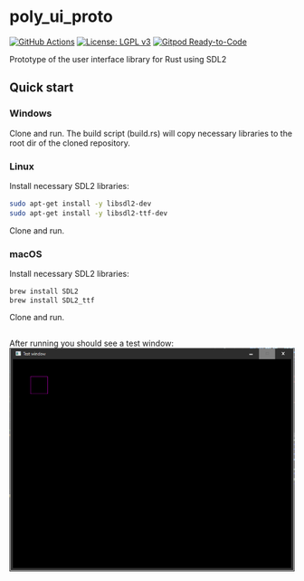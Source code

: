 # poly_ui_proto

[![GitHub Actions](https://github.com/PiotrMoscicki/poly_ui_proto/workflows/CI/badge.svg)](https://github.com/PiotrMoscicki/poly_ui_proto/actions)
[![License: LGPL v3](https://img.shields.io/badge/License-LGPL%20v3-blue.svg)](https://www.gnu.org/licenses/lgpl-3.0)
[![Gitpod Ready-to-Code](https://img.shields.io/badge/Gitpod-ready--to--code-blue?logo=gitpod)](https://gitpod.io/#https://github.com/PiotrMoscicki/poly_ui_proto)

Prototype of the user interface library for Rust using SDL2

## Quick start
### Windows
Clone and run. The build script (build.rs) will copy necessary libraries to the root dir of the cloned repository.

### Linux
Install necessary SDL2 libraries:
```sh
sudo apt-get install -y libsdl2-dev
sudo apt-get install -y libsdl2-ttf-dev
```
Clone and run.

### macOS
Install necessary SDL2 libraries:
```terminal
brew install SDL2
brew install SDL2_ttf
```
Clone and run.

##
After running you should see a test window:
![Image](/media/README/example_run.bmp "icon")
